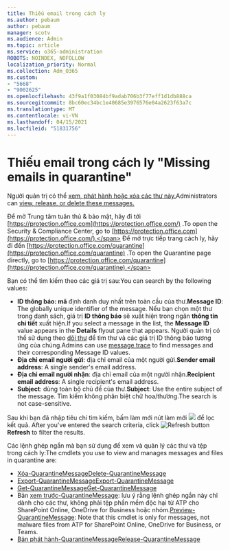 ```yaml
---
title: Thiếu email trong cách ly
ms.author: pebaum
author: pebaum
manager: scotv
ms.audience: Admin
ms.topic: article
ms.service: o365-administration
ROBOTS: NOINDEX, NOFOLLOW
localization_priority: Normal
ms.collection: Adm_O365
ms.custom:
- "5668"
- "9002625"
ms.openlocfilehash: 43f9a1f03084bf9adab706b3f77eff1d1db888ca
ms.sourcegitcommit: 8bc60ec34bc1e40685e3976576e04a2623f63a7c
ms.translationtype: MT
ms.contentlocale: vi-VN
ms.lasthandoff: 04/15/2021
ms.locfileid: "51831756"
---
```

# <a name="missing-emails-in-quarantine"></a><span data-ttu-id="1bdca-102">Thiếu email trong cách ly "</span><span class="sxs-lookup"><span data-stu-id="1bdca-102">Missing emails in quarantine"</span></span>

<span data-ttu-id="1bdca-103">Người quản trị có thể [xem, phát hành hoặc xóa các thư này.](https://docs.microsoft.com/microsoft-365/security/office-365-security/manage-quarantined-messages-and-files?view=o365-worldwide)</span><span class="sxs-lookup"><span data-stu-id="1bdca-103">Administrators can [view, release, or delete these messages.](https://docs.microsoft.com/microsoft-365/security/office-365-security/manage-quarantined-messages-and-files?view=o365-worldwide)</span></span>

<span data-ttu-id="1bdca-104">Để mở Trung tâm tuân thủ & bảo mật, hãy đi tới [https://protection.office.com](https://protection.office.com/) .</span><span class="sxs-lookup"><span data-stu-id="1bdca-104">To open the Security & Compliance Center, go to [https://protection.office.com](https://protection.office.com/).</span></span> <span data-ttu-id="1bdca-105">Để mở trực tiếp trang cách ly, hãy đi đến [https://protection.office.com/quarantine](https://protection.office.com/quarantine) .</span><span class="sxs-lookup"><span data-stu-id="1bdca-105">To open the Quarantine page directly, go to [https://protection.office.com/quarantine](https://protection.office.com/quarantine).</span></span>  

<span data-ttu-id="1bdca-106">Bạn có thể tìm kiếm theo các giá trị sau:</span><span class="sxs-lookup"><span data-stu-id="1bdca-106">You can search by the following values:</span></span>  

- <span data-ttu-id="1bdca-107">**ID thông báo: mã** định danh duy nhất trên toàn cầu của thư.</span><span class="sxs-lookup"><span data-stu-id="1bdca-107">**Message ID**: The globally unique identifier of the message.</span></span> <span data-ttu-id="1bdca-108">Nếu bạn chọn một thư trong danh sách, giá trị  **ID thông báo**  sẽ xuất hiện trong ngăn  **thông tin chi tiết**  xuất hiện.</span><span class="sxs-lookup"><span data-stu-id="1bdca-108">If you select a message in the list, the  **Message ID**  value appears in the  **Details**  flyout pane that appears.</span></span> <span data-ttu-id="1bdca-109">Người quản trị có thể sử dụng theo [dõi thư](https://docs.microsoft.com/microsoft-365/security/office-365-security/message-trace-scc?view=o365-worldwide) để tìm thư và các giá trị ID thông báo tương ứng của chúng.</span><span class="sxs-lookup"><span data-stu-id="1bdca-109">Admins can use [message trace](https://docs.microsoft.com/microsoft-365/security/office-365-security/message-trace-scc?view=o365-worldwide) to find messages and their corresponding Message ID values.</span></span>
- <span data-ttu-id="1bdca-110">**Địa chỉ email người gửi**: địa chỉ email của một người gửi.</span><span class="sxs-lookup"><span data-stu-id="1bdca-110">**Sender email address**: A single sender's email address.</span></span>
- <span data-ttu-id="1bdca-111">**Địa chỉ email người nhận**: địa chỉ email của một người nhận.</span><span class="sxs-lookup"><span data-stu-id="1bdca-111">**Recipient email address**: A single recipient's email address.</span></span>
- <span data-ttu-id="1bdca-112">**Subject**: dùng toàn bộ chủ đề của thư.</span><span class="sxs-lookup"><span data-stu-id="1bdca-112">**Subject**: Use the entire subject of the message.</span></span> <span data-ttu-id="1bdca-113">Tìm kiếm không phân biệt chữ hoa/thường.</span><span class="sxs-lookup"><span data-stu-id="1bdca-113">The search is not case-sensitive.</span></span>

<span data-ttu-id="1bdca-114">Sau khi bạn đã nhập tiêu chí tìm kiếm, bấm làm mới nút làm mới ![ ](https://docs.microsoft.com/microsoft-365/media/scc-quarantine-refresh.png?view=o365-worldwide)  để lọc kết quả.  </span><span class="sxs-lookup"><span data-stu-id="1bdca-114">After you've entered the search criteria, click  ![Refresh button](https://docs.microsoft.com/microsoft-365/media/scc-quarantine-refresh.png?view=o365-worldwide)  **Refresh**  to filter the results.</span></span>

<span data-ttu-id="1bdca-115">Các lệnh ghép ngắn mà bạn sử dụng để xem và quản lý các thư và tệp trong cách ly:</span><span class="sxs-lookup"><span data-stu-id="1bdca-115">The cmdlets you use to view and manages messages and files in quarantine are:</span></span>
- [<span data-ttu-id="1bdca-116">Xóa-QuarantineMessage</span><span class="sxs-lookup"><span data-stu-id="1bdca-116">Delete-QuarantineMessage</span></span>](https://docs.microsoft.com/powershell/module/exchange/delete-quarantinemessage)
- [<span data-ttu-id="1bdca-117">Export-QuarantineMessage</span><span class="sxs-lookup"><span data-stu-id="1bdca-117">Export-QuarantineMessage</span></span>](https://docs.microsoft.com/powershell/module/exchange/export-quarantinemessage)
- [<span data-ttu-id="1bdca-118">Get-QuarantineMessage</span><span class="sxs-lookup"><span data-stu-id="1bdca-118">Get-QuarantineMessage</span></span>](https://docs.microsoft.com/powershell/module/exchange/get-quarantinemessage)
- <span data-ttu-id="1bdca-119">Bản [xem trước-QuarantineMessage](https://docs.microsoft.com/powershell/module/exchange/preview-quarantinemessage): lưu ý rằng lệnh ghép ngắn này chỉ dành cho các thư, không phải tệp phần mềm độc hại từ ATP cho SharePoint Online, OneDrive for Business hoặc nhóm.</span><span class="sxs-lookup"><span data-stu-id="1bdca-119">[Preview-QuarantineMessage](https://docs.microsoft.com/powershell/module/exchange/preview-quarantinemessage): Note that this cmdlet is only for messages, not malware files from ATP for SharePoint Online, OneDrive for Business, or Teams.</span></span>
- [<span data-ttu-id="1bdca-120">Bản phát hành-QuarantineMessage</span><span class="sxs-lookup"><span data-stu-id="1bdca-120">Release-QuarantineMessage</span></span>](https://docs.microsoft.com/powershell/module/exchange/release-quarantinemessage)